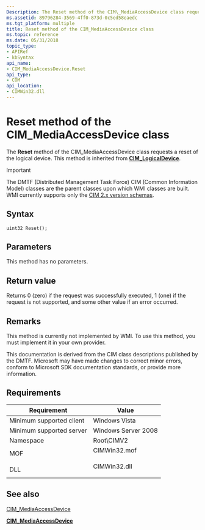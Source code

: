 ```yaml
---
Description: The Reset method of the CIM\_MediaAccessDevice class requests a reset of the logical device.
ms.assetid: 89796284-3569-4ff0-873d-0c5ed58eaedc
ms.tgt_platform: multiple
title: Reset method of the CIM_MediaAccessDevice class
ms.topic: reference
ms.date: 05/31/2018
topic_type: 
- APIRef
- kbSyntax
api_name: 
- CIM_MediaAccessDevice.Reset
api_type: 
- COM
api_location: 
- CIMWin32.dll
---
```


# Reset method of the CIM\_MediaAccessDevice class

The **Reset** method of the CIM\_MediaAccessDevice class requests a reset of the logical device. This method is inherited from [**CIM\_LogicalDevice**](cim-logicaldevice.md).

> [!IMPORTANT]
> The DMTF (Distributed Management Task Force) CIM (Common Information Model) classes are the parent classes upon which WMI classes are built. WMI currently supports only the [CIM 2.x version schemas](https://dmtf.org/standards/cim/schemas).

 

## Syntax


```mof
uint32 Reset();
```



## Parameters

This method has no parameters.

## Return value

Returns 0 (zero) if the request was successfully executed, 1 (one) if the request is not supported, and some other value if an error occurred.

## Remarks

This method is currently not implemented by WMI. To use this method, you must implement it in your own provider.

This documentation is derived from the CIM class descriptions published by the DMTF. Microsoft may have made changes to correct minor errors, conform to Microsoft SDK documentation standards, or provide more information.

## Requirements



| Requirement | Value |
|-------------------------------------|-----------------------------------------------------------------------------------------|
| Minimum supported client<br/> | Windows Vista<br/>                                                                |
| Minimum supported server<br/> | Windows Server 2008<br/>                                                          |
| Namespace<br/>                | Root\\CIMV2<br/>                                                                  |
| MOF<br/>                      | <dl> <dt>CIMWin32.mof</dt> </dl> |
| DLL<br/>                      | <dl> <dt>CIMWin32.dll</dt> </dl> |



## See also

<dl> <dt>

[CIM\_MediaAccessDevice](reset-method-in-class-cim-mediaaccessdevice.md)
</dt> <dt>

[**CIM\_MediaAccessDevice**](cim-mediaaccessdevice.md)
</dt> </dl>

 

 




